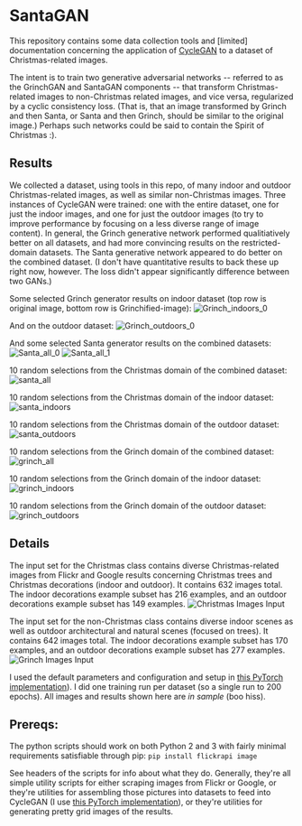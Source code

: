 SantaGAN
==========

This repository contains some data collection tools and [limited] documentation concerning the application of [CycleGAN](https://junyanz.github.io/CycleGAN/) to a dataset of Christmas-related images.

The intent is to train two generative adversarial networks -- referred to as the GrinchGAN and SantaGAN components -- that transform Christmas-related images to non-Christmas related images, and vice versa, regularized by a cyclic consistency loss. (That is, that an image transformed by Grinch and then Santa, or Santa and then Grinch, should be similar to the original image.) Perhaps such networks could be said to contain the Spirit of Christmas :).

Results
------
We collected a dataset, using tools in this repo, of many indoor and outdoor Christmas-related images, as well as similar non-Christmas images. Three instances of CycleGAN were trained: one with the entire dataset, one for just the indoor images, and one for just the outdoor images (to try to improve performance by focusing on a less diverse range of image content). In general, the Grinch generative network performed qualitiatively better on all datasets, and had more convincing results on the restricted-domain datasets. The Santa generative network appeared to do better on the combined dataset. (I don't have quantitative results to back these up right now, however. The loss didn't appear significantly difference between two GANs.)

Some selected Grinch generator results on indoor dataset (top row is original image, bottom row is Grinchified-image):
![Grinch_indoors_0](docs/indoors_test_00034_and_indoors_test_00066_and_indoors_test_00167.png)

And on the outdoor dataset:
![Grinch_outdoors_0](docs/outdoors_test_00040_and_outdoors_test_00082_and_outdoors_test_00098.png)

And some selected Santa generator results on the combined datasets:
![Santa_all_0](docs/santa_all_test_00387_and_all_test_00548_and_all_test_00034.png)
![Santa_all_1](docs/santa_all_test_00440_and_all_test_00009_and_all_test_00435.png)

10 random selections from the Christmas domain of the combined dataset:
![santa_all](docs/all_santa_10x2.png)

10 random selections from the Christmas domain of the indoor dataset:
![santa_indoors](docs/indoors_santa_10x2.png)

10 random selections from the Christmas domain of the outdoor dataset:
![santa_outdoors](docs/outdoors_santa_10x2.png)

10 random selections from the Grinch domain of the combined dataset:
![grinch_all](docs/all_grinch_10x2.png)

10 random selections from the Grinch domain of the indoor dataset:
![grinch_indoors](docs/indoors_grinch_10x2.png)

10 random selections from the Grinch domain of the outdoor dataset:
![grinch_outdoors](docs/outdoors_grinch_10x2.png)


Details
-------
The input set for the Christmas class contains diverse Christmas-related images from Flickr and Google results concerning Christmas trees and Christmas decorations (indoor and outdoor). It contains 632 images total. The indoor decorations example subset has 216 examples, and an outdoor decorations example subset has 149 examples.
![Christmas Images Input](docs/santa_4x4.png)

The input set for the non-Christmas class contains diverse indoor scenes as well as outdoor architectural and natural scenes (focused on trees). It contains 642 images total. The indoor decorations example subset has 170 examples, and an outdoor decorations example subset has 277 examples.
![Grinch Images Input](docs/grinch_4x4.png)

I used the default parameters and configuration and setup in [this PyTorch implementation](https://github.com/junyanz/pytorch-CycleGAN-and-pix2pix)). I did one training run per dataset (so a single run to 200 epochs). All images and results shown here are *in sample* (boo hiss).

Prereqs:
-------

The python scripts should work on both Python 2 and 3 with fairly minimal requirements satisfiable through pip:
```pip install flickrapi image```

See headers of the scripts for info about what they do. Generally, they're all simple utility scripts for either scraping images from Flickr or Google, or they're utilities for assembling those pictures into datasets to feed into CycleGAN (I use [this PyTorch implementation](https://github.com/junyanz/pytorch-CycleGAN-and-pix2pix)), or they're utilities for generating pretty grid images of the results.